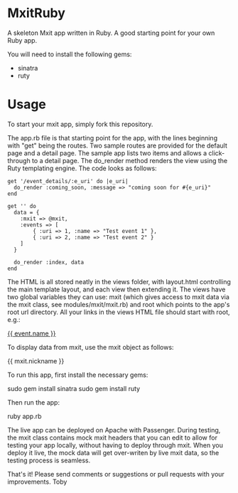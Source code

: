 MxitRuby
========

A skeleton Mxit app written in Ruby. A good starting point for your own Ruby app.

You will need to install the following gems:
- sinatra
- ruty

Usage
=====

To start your mxit app, simply fork this repository.

The app.rb file is that starting point for the app, with the lines beginning with "get" being the routes. Two sample routes are provided for the default page and a detail page. The sample app lists two items and allows a click-through to a detail page. The do_render method renders the view using the Ruty templating engine. The code looks as follows:

    get '/event_details/:e_uri' do |e_uri|
      do_render :coming_soon, :message => "coming soon for #{e_uri}"
    end

    get '' do
      data = {
        :mxit => @mxit,
        :events => [ 
            { :uri => 1, :name => "Test event 1" }, 
            { :uri => 2, :name => "Test event 2" } 
        ]
      }

      do_render :index, data
    end 

The HTML is all stored neatly in the views folder, with layout.html controlling the main template layout, and each view then extending it. The views have two global variables they can use: mxit (which gives access to mxit data via the mxit class, see modules/mxit/mxit.rb) and root which points to the app's root url directory. All your links in the views HTML file should 
start with root, e.g.:

 <a href="{{ root }}event_details/{{ event.uri }}">{{ event.name }}</a>
 
To display data from mxit, use the mxit object as follows:

 {{ mxit.nickname }}
 
To run this app, first install the necessary gems:

 sudo gem install sinatra
 sudo gem install ruty

Then run the app:
 
 ruby app.rb
 
The live app can be deployed on Apache with Passenger. During testing, the mxit class contains mock mxit headers that you can edit to allow for testing your app locally, without having to deploy through mxit. When you deploy it live, the mock data will get over-writen by live mxit data, so the testing process is seamless.

That's it! Please send comments or suggestions or pull requests with your improvements.
Toby
